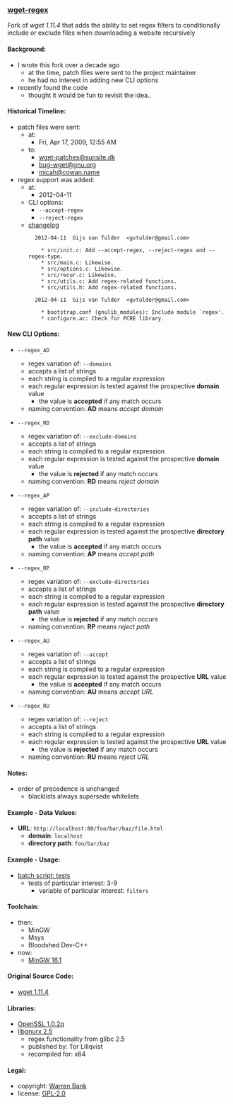 ### [wget-regex](https://github.com/warren-bank/wget-regex)

Fork of _wget 1.11.4_ that adds the ability to set regex filters to conditionally include or exclude files when downloading a website recursively

#### Background:

* I wrote this fork over a decade ago
  * at the time, patch files were sent to the project maintainer
  * he had no interest in adding new CLI options
* recently found the code
  * thought it would be fun to revisit the idea..

#### Historical Timeline:

* patch files were sent:
  * at:
    * Fri, Apr 17, 2009, 12:55 AM
  * to:
    * [wget-patches@sunsite.dk](mailto:wget-patches@sunsite.dk)
    * [bug-wget@gnu.org](mailto:bug-wget@gnu.org)
    * [micah@cowan.name](mailto:micah@cowan.name)
* regex support was added:
  * at:
    * 2012-04-11
  * CLI options:
    * `--accept-regex`
    * `--reject-regex`
  * [changelog](https://fossies.org/linux/wget/ChangeLog#l_7391)
    ```text
      2012-04-11  Gijs van Tulder  <gvtulder@gmail.com>

        * src/init.c: Add --accept-regex, --reject-regex and --regex-type.
        * src/main.c: Likewise.
        * src/options.c: Likewise.
        * src/recur.c: Likewise.
        * src/utils.c: Add regex-related functions.
        * src/utils.h: Add regex-related functions.

      2012-04-11  Gijs van Tulder  <gvtulder@gmail.com>

        * bootstrap.conf (gnulib_modules): Include module `regex'.
        * configure.ac: Check for PCRE library.
    ```

#### New CLI Options:

* `--regex_AD`
  * regex variation of: `--domains`
  * accepts a list of strings
  * each string is compiled to a regular expression
  * each regular expression is tested against the prospective __domain__ value
    * the value is __accepted__ if any match occurs
  * naming convention: __AD__ means _accept domain_

* `--regex_RD`
  * regex variation of: `--exclude-domains`
  * accepts a list of strings
  * each string is compiled to a regular expression
  * each regular expression is tested against the prospective __domain__ value
    * the value is __rejected__ if any match occurs
  * naming convention: __RD__ means _reject domain_

* `--regex_AP`
  * regex variation of: `--include-directories`
  * accepts a list of strings
  * each string is compiled to a regular expression
  * each regular expression is tested against the prospective __directory path__ value
    * the value is __accepted__ if any match occurs
  * naming convention: __AP__ means _accept path_

* `--regex_RP`
  * regex variation of: `--exclude-directories`
  * accepts a list of strings
  * each string is compiled to a regular expression
  * each regular expression is tested against the prospective __directory path__ value
    * the value is __rejected__ if any match occurs
  * naming convention: __RP__ means _reject path_

* `--regex_AU`
  * regex variation of: `--accept`
  * accepts a list of strings
  * each string is compiled to a regular expression
  * each regular expression is tested against the prospective __URL__ value
    * the value is __accepted__ if any match occurs
  * naming convention: __AU__ means _accept URL_

* `--regex_RU`
  * regex variation of: `--reject`
  * accepts a list of strings
  * each string is compiled to a regular expression
  * each regular expression is tested against the prospective __URL__ value
    * the value is __rejected__ if any match occurs
  * naming convention: __RU__ means _reject URL_

#### Notes:

* order of precedence is unchanged
  * blacklists always supersede whitelists

#### Example - Data Values:

* __URL__: `http://localhost:80/foo/bar/baz/file.html`
  * __domain__: `localhost`
  * __directory path__: `foo/bar/baz`

#### Example - Usage:

* [batch script: tests](https://github.com/warren-bank/wget-regex/blob/dev-tarball-1.11.4/2-test.bat)
  * tests of particular interest: 3-9
    * variable of particular interest: `filters`

#### Toolchain:

* then:
  * MinGW
  * Msys
  * Bloodshed Dev-C++
* now:
  * [MinGW 16.1](https://nuwen.net/mingw.html)

#### Original Source Code:

* [wget 1.11.4](https://ftp.gnu.org/gnu/wget/wget-1.11.4.tar.gz)

#### Libraries:

* [OpenSSL 1.0.2q](http://slproweb.com/products/Win32OpenSSL.html)
* [libgnurx 2.5](https://ftp.gnome.org/pub/gnome/binaries/win32/dependencies/libgnurx-src-2.5.zip)
  * regex functionality from glibc 2.5
  * published by: Tor Lillqvist
  * recompiled for: x64

#### Legal:

* copyright: [Warren Bank](https://github.com/warren-bank)
* license: [GPL-2.0](https://www.gnu.org/licenses/old-licenses/gpl-2.0.txt)
